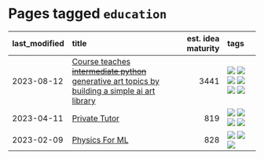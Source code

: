 # Pages tagged `education`

|last_modified|title|est. idea maturity|tags
|:---|:---|---:|:---|
|2023-08-12|[Course teaches ~~intermediate python~~ generative art topics by building a simple ai art library](../Course_teaches_basic_python_by_building_a_simple_ai_art_library.md)|3441|[![](https://img.shields.io/badge/tag-curriculum-3b815)](../tags/curriculum.md) [![](https://img.shields.io/badge/tag-education-3b18a)](../tags/education.md) [![](https://img.shields.io/badge/tag-from_issue-76bb24)](../tags/from_issue.md) [![](https://img.shields.io/badge/tag-public_good-957448)](../tags/public_good.md) [![](https://img.shields.io/badge/tag-publication-12f6d5)](../tags/publication.md) [![](https://img.shields.io/badge/tag-wip-35b163)](../tags/wip.md)|
|2023-04-11|[Private Tutor](../private_tutor.md)|819|[![](https://img.shields.io/badge/tag-ai-161a53)](../tags/ai.md) [![](https://img.shields.io/badge/tag-discussion-abf295)](../tags/discussion.md) [![](https://img.shields.io/badge/tag-education-3b18a)](../tags/education.md) [![](https://img.shields.io/badge/tag-startup-b3194)](../tags/startup.md)|
|2023-02-09|[Physics For ML](../physics_for_ml.md)|828|[![](https://img.shields.io/badge/tag-curriculum-3b815)](../tags/curriculum.md) [![](https://img.shields.io/badge/tag-education-3b18a)](../tags/education.md) [![](https://img.shields.io/badge/tag-publication-12f6d5)](../tags/publication.md)|